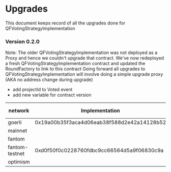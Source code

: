 # Upgrades

This document keeps record of all the upgrades done for QFVotingStrategyImplementation


### Version 0.2.0

Note: The older QFVotingStrategyImplementation was not deployed as a Proxy and hence we couldn't upgrade that contract.
We've now redeployed a fresh QFVotingStrategyImplementation contract and updated the RoundFactory to link to this contract
Going forward all upgrades to QFVotingStrategyImplementation will involve doing a simple upgrade proxy (AKA no address change during upgrade)

- add projectId to Voted event
- add new variable for contract version


| network        | Implementation                             | Prev Implementation | Txn                                                                |
|----------------|--------------------------------------------|---------------------|--------------------------------------------------------------------|
| goerli         | 0x19a00b35f3aca4d06eab38f588d2e42a14128b52 |          -          | 0xf29a72c2d703c0360b212805db51f494f900821393d77f6c3b31bf38d79f4c26 |
| mainnet        |                                            |                     |                                                                    |
| fantom         |                                            |                     |                                                                    |
| fantom-testnet | 0xd0f50f0c0228760fdbc9cc66564d5a9f06830c9a |          -          | 0x7064339c4cf5660a73b06eede93cd385ac88e98b2656aa88666dd8000ae39005 |
| optimism       |                                            |                     |                                                                    |